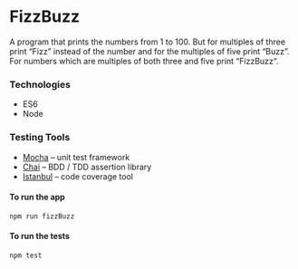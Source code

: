 # FizzBuzz
A program that prints the numbers from 1 to 100. But for multiples of three print “Fizz” instead of the number and for the multiples of five print “Buzz”. For numbers which are multiples of both three and five print “FizzBuzz“.

### Technologies
+ ES6
+ Node

### Testing Tools
+ [Mocha](https://mochajs.org) – unit test framework
+ [Chai](http://chaijs.com) – BDD / TDD assertion library
+ [Istanbul](https://gotwarlost.github.io/istanbul/) – code coverage tool

#### To run the app
```
npm run fizzBuzz
```

#### To run the tests
```
npm test
```
